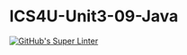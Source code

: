 # ICS4U-Unit3-09-Java
[![GitHub's Super Linter](https://github.com/Ryan-ChungKamChung/ICS4U-Unit3-09-Java/workflows/GitHub's%20Super%20Linter/badge.svg)](https://github.com/Ryan-ChungKamChung/ICS4U-Unit3-09-Java/actions)
